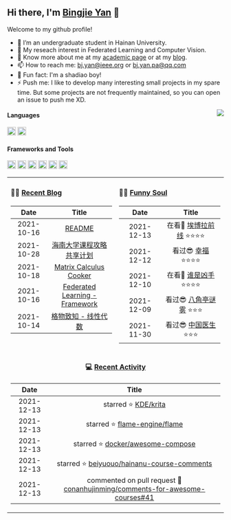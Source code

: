 
<!-- <img align="right" src="https://github-readme-stats.vercel.app/api/top-langs/?username=beiyuouo&show_icons=true&hide_border=true"> -->

## Hi there, I'm [Bingjie Yan](https://bj-yan.top/) 👋

Welcome to my github profile!

- 🔭 I’m an undergraduate student in Hainan University.
- 🌱 My reseach interest in Federated Learning and Computer Vision.
- 💬 Know more about me at my [academic page](https://bj-yan.top) or at my [blog](https://blog.bj-yan.top).
- 📫 How to reach me: [bj.yan@ieee.org](mailto:bj.yan@ieee.org) or [bj.yan.pa@qq.com](mailto:bj.yan.pa@qq.com)
- 🎨 Fun fact: I'm a shadiao boy!
- ⚡ Push me: I like to develop many interesting small projects in my spare time. But some projects are not frequently maintained, so you can open an issue to push me XD.



<img align="right" src="https://github-readme-stats.vercel.app/api?username=beiyuouo&show_icons=true&hide_border=true">


#### Languages

<!-- languages:start -->
<!-- prettier-ignore-start -->
<!-- markdownlint-disable -->
<code><img height="20" src="https://simpleicons.org/icons/python.svg" alt="python" /></code>
<code><img height="20" src="https://simpleicons.org/icons/goland.svg" alt="python" /></code>
<!-- <code><img height="20" src="https://raw.githubusercontent.com/github/explore/80688e429a7d4ef2fca1e82350fe8e3517d3494d/topics/python/python.png" alt="python" /></code> -->
<!-- <code><img height="20" src="https://raw.githubusercontent.com/github/explore/80688e429a7d4ef2fca1e82350fe8e3517d3494d/topics/cpp/cpp.png" alt="cpp" /></code> -->
<!-- <code><img height="20" src="https://raw.githubusercontent.com/github/explore/80688e429a7d4ef2fca1e82350fe8e3517d3494d/topics/java/java.png" alt="java" /></code> -->
<!-- <code><img height="20" src="https://raw.githubusercontent.com/github/explore/80688e429a7d4ef2fca1e82350fe8e3517d3494d/topics/javascript/javascript.png" alt="javascript" /></code> -->
<!-- <code><img height="20" src="https://raw.githubusercontent.com/github/explore/80688e429a7d4ef2fca1e82350fe8e3517d3494d/topics/css/css.png" alt="css" /></code> -->
<!-- <code><img height="20" src="https://raw.githubusercontent.com/github/explore/80688e429a7d4ef2fca1e82350fe8e3517d3494d/topics/html/html.png" alt="html" /></code> -->
<!-- markdownlint-restore -->
<!-- prettier-ignore-end -->
<!-- languages:end -->

#### Frameworks and Tools

<!-- tools:start -->
<!-- prettier-ignore-start -->
<!-- markdownlint-disable -->
<code><img height="20" src="https://simpleicons.org/icons/visualstudiocode.svg" alt="VSCode" /></code>
<code><img height="20" src="https://simpleicons.org/icons/anaconda.svg" alt="anaconda" /></code>
<code><img height="20" src="https://simpleicons.org/icons/pytorch.svg" alt="pytorch" /></code>
<code><img height="20" src="https://simpleicons.org/icons/docker.svg" alt="Docker" /></code>
<code><img height="20" src="https://simpleicons.org/icons/kubernetes.svg" alt="Kubernetes" /></code>
<code><img height="20" src="https://simpleicons.org/icons/git.svg" alt="git" /></code>
<!-- <code><img height="20" src="https://raw.githubusercontent.com/github/explore/80688e429a7d4ef2fca1e82350fe8e3517d3494d/topics/visual-studio-code/visual-studio-code.png" alt="visual-studio-code" /></code> -->
<!-- <code><img height="20" src="https://raw.githubusercontent.com/github/explore/80688e429a7d4ef2fca1e82350fe8e3517d3494d/topics/opencv/opencv.png"/></code> -->
<!-- <code><img height="20" src="https://resources.jetbrains.com/storage/products/pycharm/img/meta/pycharm_logo_300x300.png" alt="pycharm" /></code> -->
<!-- markdownlint-restore -->
<!-- prettier-ignore-end -->
<!-- tools:end -->

<!-- #### Interested -->

<!-- interested:start -->
<!-- prettier-ignore-start -->
<!-- markdownlint-disable -->
<!-- <code><img height="20" src="https://simpleicons.org/icons/blender.svg" alt="blender" /></code>
<code><img height="20" src="https://user-images.githubusercontent.com/1503156/50446380-ad88c980-094f-11e9-8eff-0094bde708d0.png" alt="cocos" /></code>
<code><img height="20" src="https://raw.githubusercontent.com/github/explore/80688e429a7d4ef2fca1e82350fe8e3517d3494d/topics/unity/unity.png" alt="unity" /></code>
<code><img height="20" src="https://raw.githubusercontent.com/github/explore/80688e429a7d4ef2fca1e82350fe8e3517d3494d/topics/unreal-engine/unreal-engine.png" alt="unreal-engine" /></code>
<code><img height="20" src="https://simpleicons.org/icons/adobeaftereffects.svg" alt="AE" /></code> -->
<!-- markdownlint-restore -->
<!-- prettier-ignore-end -->
<!-- interested:end -->

<table width="100%" align="center">
<tr>
<td valign="top" width="50%">

####  🤹‍♀️ <a href="https://blog.bj-yan.top/" target="_blank">Recent Blog</a>

<!-- START_SECTION:blog -->
| Date | Title |
| :-: | :---: |
| 2021-10-16 | <a href='https://blog.bj-yan.top/p/readme/' target='_blank'>README</a> |
| 2021-10-28 | <a href='https://blog.bj-yan.top/p/misc-hainanu-course-comments/' target='_blank'>海南大学课程攻略共享计划</a> |
| 2021-10-18 | <a href='https://blog.bj-yan.top/p/note-matrix-calculus/' target='_blank'>Matrix Calculus Cooker</a> |
| 2021-10-16 | <a href='https://blog.bj-yan.top/p/note-federated-learning-framework/' target='_blank'>Federated Learning - Framework</a> |
| 2021-10-14 | <a href='https://blog.bj-yan.top/p/note-linear-algerbra-ng/' target='_blank'>格物致知 - 线性代数</a> |
<!-- END_SECTION:blog -->
</td>
<td valign="top" width="50%">

####  🤾‍♂️ <a href="https://blog.bj-yan.top/" target="_blank">Funny Soul</a>

<!-- START_SECTION:douban -->
| Date | Title |
| :-: | :---: |
| 2021-12-13 | 在看👀 <a href='http://movie.douban.com/subject/35041926/' target='_blank'>埃博拉前线</a> ⭐⭐⭐⭐ |
| 2021-12-12 | 看过😎 <a href='http://movie.douban.com/subject/35377080/' target='_blank'>幸福</a> ⭐⭐⭐⭐ |
| 2021-12-10 | 在看👀 <a href='http://movie.douban.com/subject/35180907/' target='_blank'>谁是凶手</a> ⭐⭐⭐⭐ |
| 2021-12-09 | 看过😎 <a href='http://movie.douban.com/subject/35307435/' target='_blank'>八角亭谜雾</a> ⭐⭐⭐ |
| 2021-11-30 | 看过😎 <a href='http://movie.douban.com/subject/35087699/' target='_blank'>中国医生</a> ⭐⭐⭐ |
<!-- END_SECTION:douban -->
</td>
</tr>
<tr>
<td align="center" width="100%" colspan="2">

#### 💻 <a href="https://github.com/beiyuouo" target="_blank">Recent Activity</a>

<!-- START_SECTION:github -->
| Date | Title |
| :-: | :---: |
| 2021-12-13 | starred ⭐ [KDE/krita](https://github.com/KDE/krita) |
| 2021-12-13 | starred ⭐ [flame-engine/flame](https://github.com/flame-engine/flame) |
| 2021-12-13 | starred ⭐ [docker/awesome-compose](https://github.com/docker/awesome-compose) |
| 2021-12-13 | starred ⭐ [beiyuouo/hainanu-course-comments](https://github.com/beiyuouo/hainanu-course-comments) |
| 2021-12-13 | commented on pull request 💬 [conanhujinming/comments-for-awesome-courses#41](https://github.com/conanhujinming/comments-for-awesome-courses/pull/41#issuecomment-992408668) |
<!-- END_SECTION:github -->

</td>
</tr>
</table>

<!--
**beiyuouo/beiyuouo** is a ✨ _special_ ✨ repository because its `README.md` (this file) appears on your GitHub profile.

Here are some ideas to get you started:

- 🔭 I’m currently working on ...
- 🌱 I’m currently learning ...
- 👯 I’m looking to collaborate on ...
- 🤔 I’m looking for help with ...
- 💬 Ask me about ...
- 📫 How to reach me: ...
- 😄 Pronouns: ...
- ⚡ Fun fact: ...


-->
